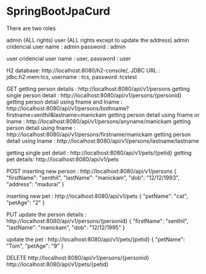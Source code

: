# SpringBootJpaCurd

There are two roles

admin (ALL rights)
user (ALL rights except to update the address)
admin cridencial user name : admin password : admin

user cridencial user name : user, password : user

H2 database: http://localhost:8080/h2-console/,
 JDBC URL : jdbc:h2:mem:tcs,
 username : tcs,
 password :tcstest

GET getting person details : http://localhost:8080/api/v1/persons 
getting single person detail : http://localhost:8080/api/v1/persons/{personid}
getting person detail using fname and lname : http://localhost:8080/api/v1/persons/bothname?firstname=senthil&lastname=manickam 
getting person detail using fname or lname : http://localhost:8080/api/v1/persons/anyname/manickam
getting person detail using fname : http://localhost:8080/api/v1/persons/firstname/manickam 
getting person detail using lname : http://localhost:8080/api/v1/persons/lastname/lastname

getting single pet detail : http://localhost:8080/api/v1/pets/{petid}
getting pet details: http://localhost:8080/api/v1/pets


POST 
inserting new person : http://localhost:8080/api/v1/persons 
{
        "firstName": "senthil",
        "lastName": "manickam",
        "dob": "12/12/1993",
        "address": "madurai"
}


inserting new pet : http://localhost:8080/api/v1/pets
{ "petName": "cat", "petAge": "2" }

PUT update the person details : http://localhost:8080/api/v1/persons/{personid} 
{ "firstName": "senthil", "lastName": "manickam", "dob": "12/12/1995" }

update the pet : http://localhost:8080/api/v1/pets/{petid}
 { "petName": "Tom", "petAge": "9" }

 
DELETE 
http://localhost:8080/api/v1/persons/{personid} 
http://localhost:8080/api/v1/pets/{petid}